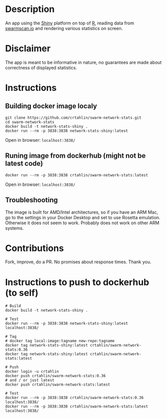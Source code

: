 # Description

An app using the [Shiny](https://www.shinyapps.io/) platform on top of [R](https://cran.r-project.org/), reading data from [swarmscan.io](https://swarmscan.io/) and rendering various statistics on screen.

# Disclaimer

The app is meant to be informative in nature, no guarantees are made about correctness of displayed statistics.

# Instructions

## Building docker image localy
```
git clone https://github.com/crtahlin/swarm-network-stats.git
cd swarm-network-stats
docker build -t network-stats-shiny .
docker run --rm -p 3838:3838 network-stats-shiny:latest
```

Open in browser: `localhost:3838/`


## Runing image from dockerhub (might not be latest code)
```
docker run --rm -p 3838:3838 crtahlin/swarm-network-stats:latest
```

Open in browser: `localhost:3838/`

## Troubleshooting

The image is built for AMD/Intel architectures, so if you have an ARM Mac, go to the settings in your Docker Desktop and set to use Rosetta emulation. Otherwise it does not seem to work. Probably does not work on other ARM systems.

# Contributions

Fork, improve, do a PR. No promises about response times. Thank you.

# Instructions to push to dockerhub (to self)

```
# Build
docker build -t network-stats-shiny .

# Test
docker run --rm -p 3838:3838 network-stats-shiny:latest
localhost:3838/

# Tag
# docker tag local-image:tagname new-repo:tagname
docker tag network-stats-shiny:latest crtahlin/swarm-network-stats:0.36
docker tag network-stats-shiny:latest crtahlin/swarm-network-stats:latest

# Push
docker login -u crtahlin
docker push crtahlin/swarm-network-stats:0.36
# and / or just latest
docker push crtahlin/swarm-network-stats:latest

# Test
docker run --rm -p 3838:3838 crtahlin/swarm-network-stats:0.36
localhost:3838/
docker run --rm -p 3838:3838 crtahlin/swarm-network-stats:latest
localhost:3838/
``` 

